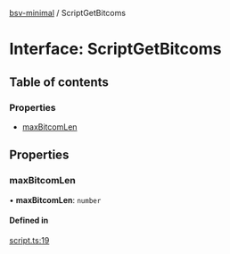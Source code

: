 [bsv-minimal](../README.md) / ScriptGetBitcoms

# Interface: ScriptGetBitcoms

## Table of contents

### Properties

- [maxBitcomLen](ScriptGetBitcoms.md#maxbitcomlen)

## Properties

### maxBitcomLen

• **maxBitcomLen**: `number`

#### Defined in

[script.ts:19](https://github.com/kevinejohn/bsv-minimal/blob/e0eff02/src/script.ts#L19)

